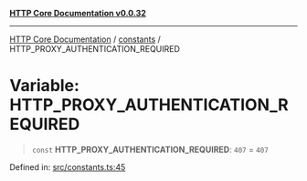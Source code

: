 [**HTTP Core Documentation v0.0.32**](../../README.md)

***

[HTTP Core Documentation](../../modules.md) / [constants](../README.md) / HTTP\_PROXY\_AUTHENTICATION\_REQUIRED

# Variable: HTTP\_PROXY\_AUTHENTICATION\_REQUIRED

> `const` **HTTP\_PROXY\_AUTHENTICATION\_REQUIRED**: `407` = `407`

Defined in: [src/constants.ts:45](https://github.com/stonemjs/http-core/blob/680e946aeb5100b42b4836417719aba730586478/src/constants.ts#L45)
